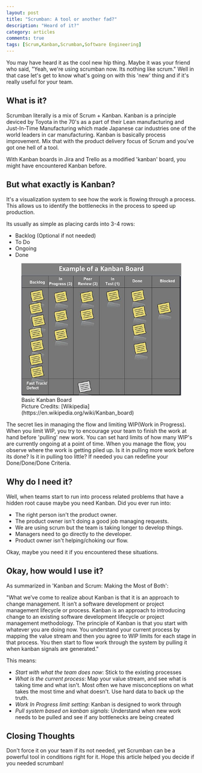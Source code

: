 ```yaml
---
layout: post
title: "Scrumban: A tool or another fad?"
description: "Heard of it?"
category: articles
comments: true
tags: [Scrum,Kanban,Scrumban,Software Engineering]
---
```

You may have heard it as the cool new hip thing. Maybe it was your friend who said, "Yeah, we're using scrumban now. Its nothing like scrum." Well in that case let's get to know what's going on with this 'new' thing and if it's really useful for your team.

## What is it?

Scrumban literally is a mix of Scrum + Kanban. Kanban is a principle deviced by Toyota in the 70's as a part of their Lean manufacturing and Just-In-Time Manufacturing which made Japanese car industries one of the world leaders in car manufacturing. Kanban is basically process improvement. Mix that with the product delivery focus of Scrum and you've got one hell of a tool.

With Kanban boards in Jira and Trello as a modified 'kanban' board, you might have encountered Kanban before.

## But what exactly is Kanban?

It's a visualization system to see how the work is flowing through a process. This allows us to identify the bottlenecks in the process to speed up production.

Its usually as simple as placing cards into 3-4 rows:
- Backlog (Optional if not needed)
- To Do
- Ongoing
- Done 

<figure>
        <img src="/images/Kanban.jpg">
        <figcaption> Basic Kanban Board <br>
        Picture Credits: [Wikipedia](https://en.wikipedia.org/wiki/Kanban_board)</figcaption>
</figure>

The secret lies in managing the flow and limiting WIP(Work in Progress). When you limit WIP, you try to encourage your team to finish the work at hand before 'pulling' new work. You can set hard limits of how many WIP's are currently ongoing at a point of time. When you manage the flow, you observe where the work is getting piled up. Is it in pulling more work before its done? Is it in pulling too little? If needed you can redefine your Done/Done/Done Criteria.

## Why do I need it?

Well, when teams start to run into process related problems that have a hidden root cause maybe you need Kanban. Did you ever run into:
- The right person isn't the product owner.
- The product owner isn't doing a good job managing requests.
- We are using scrum but the team is taking longer to develop things.
- Managers need to go directly to the developer.
- Product owner isn't helping/choking our flow.

Okay, maybe you need it if you encountered these situations.

## Okay, how would I use it?

As summarized in 'Kanban and Scrum: Making the Most of Both':

"What we’ve come to realize about Kanban is that it is an approach to change management. It isn’t a software development or project management lifecycle or process. Kanban is an approach to introducing change to an existing software development lifecycle or project management methodology. The principle of Kanban is that you start with whatever you are doing now. You understand your current process by mapping the value stream and then you agree to WIP limits for each stage in that process. You then start to flow work through the system by pulling it when kanban signals are generated."

This means:
- *Start with what the team does now*: Stick to the existing processes
- *What is the current process*: Map your value stream, and see what is taking time and what isn't. Most often we have misconceptions on what takes the most time and what doesn't. Use hard data to back up the truth.
- *Work In Progress limit setting*: Kanban is designed to work through
- *Pull system based on kanban signals*: Understand when new work needs to be pulled and see if any bottlenecks are being created


## Closing Thoughts

Don't force it on your team if its not needed, yet Scrumban can be a powerful tool in conditions right for it. Hope this article helped you decide if you needed scrumban!
